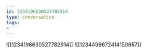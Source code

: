 ```yaml
---
id: 1234196630527782914
type: conversation
tags:
- 
---
```

![[1234196630527782914]]
![[1234499672414150657]]

